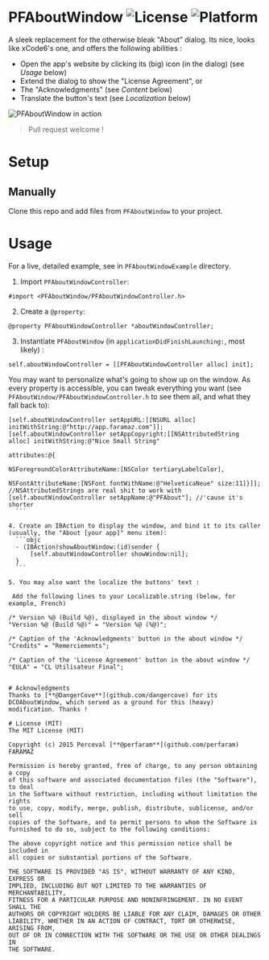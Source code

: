 # PFAboutWindow ![License](https://img.shields.io/badge/License-MIT-lightgreen.svg) ![Platform](https://img.shields.io/badge/Platform-OSX-blue.svg)
A sleek replacement for the otherwise bleak "About" dialog. Its nice, looks like xCode6's one, and offers the following abilities : 
* Open the app's website by clicking its (big) icon (in the dialog) (see *Usage* below)
* Extend the dialog to show the "License Agreement", or
* The "Acknowledgments" (see *Content* below)
* Translate the button's text (see *Localization* below)

![PFAboutWindow in action](https://raw.github.com/perfaram/PFAboutWindow/master/screenshots/PFAboutWindow.gif)
> Pull request welcome !

# Setup

## Manually

Clone this repo and add files from `PFAboutWindow` to your project.

# Usage

For a live, detailed example, see in `PFAboutWindowExample` directory.

1. Import `PFAboutWindowController`:

  ```objc
  #import <PFAboutWindow/PFAboutWindowController.h>
  ```
2. Create a `@property`: 

  ```objc
  @property PFAboutWindowController *aboutWindowController;
  ```
3. Instantiate `PFAboutWindow` (in `applicationDidFinishLaunching:`, most likely) :

  ```objc
  self.aboutWindowController = [[PFAboutWindowController alloc] init];
  ```
  
  You may want to personalize what's going to show up on the window. As every property is accessible, you can tweak everything you want (see `PFAboutWindow/PFAboutWindowController.h` to see them all, and what they fall back to): 
  ```objc
  [self.aboutWindowController setAppURL:[[NSURL alloc] initWithString:@"http://app.faramaz.com"]];
  [self.aboutWindowController setAppCopyright:[[NSAttributedString alloc] initWithString:@"Nice Small String"
                                                                              attributes:@{
                                                          NSForegroundColorAttributeName:[NSColor tertiaryLabelColor],
                                                                     NSFontAttributeName:[NSFont fontWithName:@"HelveticaNeue" size:11]}]]; //NSAttributedStrings are real shit to work with
  [self.aboutWindowController setAppName:@"PFAbout"]; //'cause it's shorter
	```

4. Create an IBAction to display the window, and bind it to its caller (usually, the "About [your app]" menu item):
    ```objc
    - (IBAction)showAboutWindow:(id)sender {
        [self.aboutWindowController showWindow:nil];
    }
    ```

5. You may also want the localize the buttons' text : 
   
   Add the following lines to your Localizable.string (below, for example, French)
   ```
    /* Version %@ (Build %@), displayed in the about window */
    "Version %@ (Build %@)" = "Version %@ (%@)";

    /* Caption of the 'Acknowledgments' button in the about window */
    "Credits" = "Remerciements";
    
    /* Caption of the 'License Agreement' button in the about window */
    "EULA" = "CL Utilisateur Final";
   ```

# Acknowledgments
Thanks to [**@DangerCove**](github.com/dangercove) for its DCOAboutWindow, which served as a ground for this (heavy) modification. Thanks !

# License (MIT)
The MIT License (MIT)

Copyright (c) 2015 Perceval [**@perfaram**](github.com/perfaram) FARAMAZ

Permission is hereby granted, free of charge, to any person obtaining a copy
of this software and associated documentation files (the "Software"), to deal
in the Software without restriction, including without limitation the rights
to use, copy, modify, merge, publish, distribute, sublicense, and/or sell
copies of the Software, and to permit persons to whom the Software is
furnished to do so, subject to the following conditions:

The above copyright notice and this permission notice shall be included in
all copies or substantial portions of the Software.

THE SOFTWARE IS PROVIDED "AS IS", WITHOUT WARRANTY OF ANY KIND, EXPRESS OR
IMPLIED, INCLUDING BUT NOT LIMITED TO THE WARRANTIES OF MERCHANTABILITY,
FITNESS FOR A PARTICULAR PURPOSE AND NONINFRINGEMENT. IN NO EVENT SHALL THE
AUTHORS OR COPYRIGHT HOLDERS BE LIABLE FOR ANY CLAIM, DAMAGES OR OTHER
LIABILITY, WHETHER IN AN ACTION OF CONTRACT, TORT OR OTHERWISE, ARISING FROM,
OUT OF OR IN CONNECTION WITH THE SOFTWARE OR THE USE OR OTHER DEALINGS IN
THE SOFTWARE.
